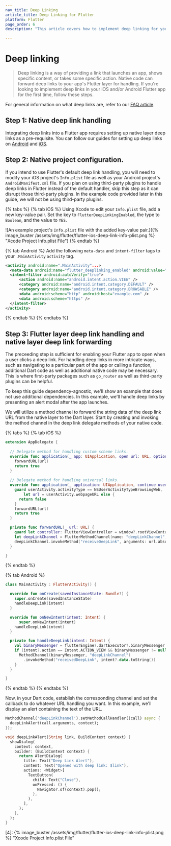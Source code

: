 ```yaml
---
nav_title: Deep Linking
article_title: Deep Linking for Flutter
platform: Flutter
page_order: 6
description: "This article covers how to implement deep linking for your Flutter apps on Android and iOS."

---
```


# Deep linking

> Deep linking is a way of providing a link that launches an app, shows specific content, or takes some specific action. Native code can forward deep links to your app's Flutter layer for handling. If you're looking to implement deep links in your iOS and/or Android Flutter app for the first time, follow these steps.

For general information on what deep links are, refer to our [FAQ article][1]. 

## Step 1: Native deep link handling

Integrating deep links into a Flutter app requires setting up native layer deep links as a pre-requisite. You can follow our guides for setting up deep links on [Android][2] and [iOS][3].

## Step 2: Native project configuration.

If you intend to use Flutter's default deep link handling, you will need to modify your iOS project's `Info.plist` file as well as your Android project's `AndroidManifest.xml` file. If you plan on using third-party plugins to handle deep links in Flutter instead of the default handler, skip this step as it can disrupt those third-party plugins. In the example code provided later in this guide, we will not be using third-party plugins.

{% tabs %}
{% tab iOS %}
Using Xcode to edit your `Info.plist` file, add a new key-value pair. Set the key to `FlutterDeepLinkingEnabled`, the type to `Boolean`, and the value to `YES`.

![An example project's `Info.plist` file with the added key-value pair.]({% image_buster /assets/img/flutter/flutter-ios-deep-link-info-plist.png %} "Xcode Project Info.plist File")
{% endtab %}

{% tab Android %}
Add the following `meta-data` and `intent-filter` tags to your `.MainActivity` `activity` tag.

```xml
<activity android:name=".MainActivity"...>
  <meta-data android:name="flutter_deeplinking_enabled" android:value="true" />
  <intent-filter android:autoVerify="true">
      <action android:name="android.intent.action.VIEW" />
      <category android:name="android.intent.category.DEFAULT" />
      <category android:name="android.intent.category.BROWSABLE" />
      <data android:scheme="http" android:host="example.com" />
      <data android:scheme="https" />
  </intent-filter>
</activity>
```
{% endtab %}
{% endtabs %}

## Step 3: Flutter layer deep link handling and native layer deep link forwarding

The preceeding step is sufficient for enabling your Flutter app to open when a user clicks a deep link. For handling deep links in more intricate ways, such as navigating to a particular part of the app or calling a function, additional Dart code as well as additional native code may be necessary. This is where first-party packages such as `go_router` as well as third-party plugins can be helpful.

To keep this guide dependency-agnostic, we'll show an example that does not use additional dependencies. In this example, we'll handle deep links by presenting an alert modal after the app launches.

We will utilize a method channel to forward the string data of the deep link URL from the native layer to the Dart layer. Start by creating and invoking the method channel in the deep link delegate methods of your native code.

{% tabs %}
{% tab iOS %}

```swift
extension AppDelegate {
  
  // Delegate method for handling custom scheme links.
  override func application(_ app: UIApplication, open url: URL, options: [UIApplication.OpenURLOptionsKey : Any] = [:]) -> Bool {
    forwardURL(url)
    return true
  }
  
  // Delegate method for handling universal links.
  override func application(_ application: UIApplication, continue userActivity: NSUserActivity, restorationHandler: @escaping ([UIUserActivityRestoring]?) -> Void) -> Bool {
    guard userActivity.activityType == NSUserActivityTypeBrowsingWeb,
        let url = userActivity.webpageURL else {
      return false
    }
    forwardURL(url)
    return true
  }

  private func forwardURL(_ url: URL) {
    guard let controller: FlutterViewController = window?.rootViewController as? FlutterViewController else { return }
    let deepLinkChannel = FlutterMethodChannel(name: "deepLinkChannel", binaryMessenger: controller.binaryMessenger)
    deepLinkChannel.invokeMethod("receiveDeepLink", arguments: url.absoluteString)
  }

}
```

{% endtab %}

{% tab Android %}
```kotlin
class MainActivity : FlutterActivity() {

  override fun onCreate(savedInstanceState: Bundle?) {
    super.onCreate(savedInstanceState)
    handleDeepLink(intent)
  }

  override fun onNewIntent(intent: Intent) {
      super.onNewIntent(intent)
    handleDeepLink(intent)
  }

  private fun handleDeepLink(intent: Intent) {
    val binaryMessenger = flutterEngine?.dartExecutor?.binaryMessenger
    if (intent?.action == Intent.ACTION_VIEW && binaryMessenger != null) {
      MethodChannel(binaryMessenger, "deepLinkChannel")
        .invokeMethod("receivedDeepLink", intent?.data.toString())
    }
  }

}
```

{% endtab %}
{% endtabs %}

Now, in your Dart code, establish the corresponding channel and set the callback to do whatever URL handling you want. In this example, we'll display an alert containing the text of the URL.

```dart
MethodChannel('deepLinkChannel').setMethodCallHandler((call) async {
  deepLinkAlert(call.arguments, context);
});

void deepLinkAlert(String link, BuildContext context) {
  showDialog(
    context: context,
    builder: (BuildContext context) {
      return AlertDialog(
        title: Text("Deep Link Alert"),
        content: Text("Opened with deep link: $link"),
        actions: <Widget>[
          TextButton(
            child: Text("Close"),
            onPressed: () {
              Navigator.of(context).pop();
            },
          ),
        ],
      );
    },
  );
}
```

[1]: {{site.baseurl}}/user_guide/personalization_and_dynamic_content/deep_linking_to_in-app_content/#what-is-deep-linking
[2]: {{site.baseurl}}/developer_guide/platform_integration_guides/android/advanced_use_cases/deep_linking/
[3]: {{site.baseurl}}/developer_guide/platform_integration_guides/swift/advanced_use_cases/linking/
[4]: {% image_buster /assets/img/flutter/flutter-ios-deep-link-info-plist.png %} "Xcode Project Info.plist File"